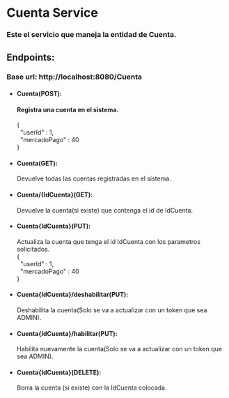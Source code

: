 # Cuenta Service
### Este el servicio que maneja la entidad de Cuenta.

## Endpoints:

### Base url: http://localhost:8080/Cuenta
- #### Cuenta(POST): 
     #### Registra una cuenta en el sistema.  
  {  
    &nbsp; "userId" : 1,  
    &nbsp; "mercadoPago" : 40  
  }
- #### Cuenta(GET):
   Devuelve todas las cuentas registradas en el sistema. 
  
- #### Cuenta/{IdCuenta}(GET):  
   Devuelve la cuenta(si existe) que contenga el id de IdCuenta.

- #### Cuenta{IdCuenta}(PUT):
  Actualiza la cuenta que tenga el id IdCuenta con los parametros solicitados.  
   {  
     &nbsp; "userId" : 1,  
     &nbsp; "mercadoPago" : 40  
   }

- #### Cuenta{IdCuenta}/deshabilitar(PUT):
  Deshabilita la cuenta(Solo se va a actualizar con un token que sea ADMIN).

- #### Cuenta{IdCuenta}/habilitar(PUT):
  Habilita nuevamente la cuenta(Solo se va a actualizar con un token que sea ADMIN).

- #### Cuenta{IdCuenta}(DELETE):
  Borra la cuenta (si existe) con la IdCuenta colocada.
